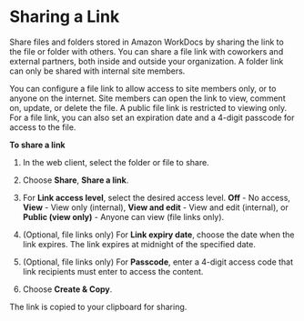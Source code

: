 # Sharing a Link<a name="web_share_link"></a>

Share files and folders stored in Amazon WorkDocs by sharing the link to the file or folder with others\. You can share a file link with coworkers and external partners, both inside and outside your organization\. A folder link can only be shared with internal site members\.

You can configure a file link to allow access to site members only, or to anyone on the internet\. Site members can open the link to view, comment on, update, or delete the file\. A public file link is restricted to viewing only\. For a file link, you can also set an expiration date and a 4\-digit passcode for access to the file\. 

**To share a link**

1. In the web client, select the folder or file to share\.

1. Choose **Share**, **Share a link**\. 

1. For **Link access level**, select the desired access level\. **Off** \- No access, **View** \- View only \(internal\), **View and edit** \- View and edit \(internal\), or **Public \(view only\)** \- Anyone can view \(file links only\)\.

1. \(Optional, file links only\) For **Link expiry date**, choose the date when the link expires\. The link expires at midnight of the specified date\.

1.  \(Optional, file links only\) For **Passcode**, enter a 4\-digit access code that link recipients must enter to access the content\. 

1. Choose **Create & Copy**\.

The link is copied to your clipboard for sharing\.